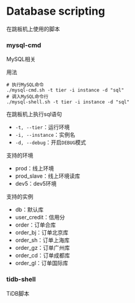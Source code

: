 # Database scripting

在跳板机上使用的脚本

### mysql-cmd

MySQL相关

用法
	
	# 执行MySQL命令
	./mysql-cmd.sh -t tier -i instance -d "sql"
	# 调入MySQL命令行
	./mysql-shell.sh -t tier -i instance -d "sql"

在跳板机上执行sql语句

* `-t, --tier`：运行环境
* `-i, --instance`：实例名
* `-d, --debug`：开启`DEBUG`模式

支持的环境

* prod：线上环境
* prod_slave：线上环境读库
* dev5：dev5环境

支持的实例

* db：默认库
* user_credit：信用分
* order：订单合库
* order_bj：订单北京库
* order_sh：订单上海库
* order_gz：订单广州库
* order_cd：订单成都库
* order_gl：订单国际库

### tidb-shell

TiDB脚本


